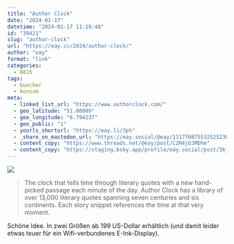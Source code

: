 ```yaml
---
title: "Author Clock"
date: "2024-01-17"
datetime: "2024-01-17 11:19:48"
id: "39421"
slug: "author-clock"
url: "https://eay.cc/2024/author-clock/"
author: "eay"
format: "link"
categories:
  - 0815
tags:
  - buecher
  - konsum
meta:
  - linked_list_url: "https://www.authorclock.com/"
  - geo_latitude: "51.00009"
  - geo_longitude: "6.794237"
  - geo_public: "1"
  - yourls_shorturl: "https://eay.li/3ph"
  - _share_on_mastodon_url: "https://eay.social/@eay/111770875532525230"
  - content_copy: "https://www.threads.net/@eay/post/C2M4jUJMDhe"
  - content_copy: "https://staging.bsky.app/profile/eay.social/post/3kj6afchpb222"
---
```


![](https://eay.cc/uploads/2024/authorclock.jpg)

> The clock that tells time through literary quotes with a new hand-picked passage each minute of the day. Author Clock has a library of over 13,000 literary quotes spanning seven centuries and six continents. Each story snippet references the time at that very moment.

Schöne Idee. In zwei Größen ab 199 US-Dollar erhältlich (und damit leider etwas teuer für ein Wifi-verbundenes E-Ink-Display).
